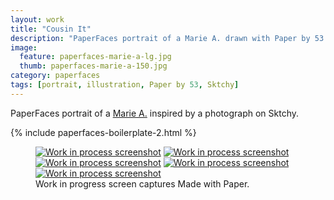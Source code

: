 ```yaml
---
layout: work
title: "Cousin It"
description: "PaperFaces portrait of a Marie A. drawn with Paper by 53 on an iPad."
image: 
  feature: paperfaces-marie-a-lg.jpg
  thumb: paperfaces-marie-a-150.jpg
category: paperfaces
tags: [portrait, illustration, Paper by 53, Sktchy]
---
```


PaperFaces portrait of a [Marie A.](http://sktchy.com/7uxxdC) inspired by a photograph on Sktchy.

{% include paperfaces-boilerplate-2.html %}

<figure class="third">
	<a href="{{ site.url }}/images/paperfaces-marie-a-process-1-lg.jpg"><img src="{{ site.url }}/images/paperfaces-marie-a-process-1-600.jpg" alt="Work in process screenshot"></a>
	<a href="{{ site.url }}/images/paperfaces-marie-a-process-2-lg.jpg"><img src="{{ site.url }}/images/paperfaces-marie-a-process-2-600.jpg" alt="Work in process screenshot"></a>
	<a href="{{ site.url }}/images/paperfaces-marie-a-process-3-lg.jpg"><img src="{{ site.url }}/images/paperfaces-marie-a-process-3-600.jpg" alt="Work in process screenshot"></a>
	<a href="{{ site.url }}/images/paperfaces-marie-a-process-4-lg.jpg"><img src="{{ site.url }}/images/paperfaces-marie-a-process-4-600.jpg" alt="Work in process screenshot"></a>
	<a href="{{ site.url }}/images/paperfaces-marie-a-process-5-lg.jpg"><img src="{{ site.url }}/images/paperfaces-marie-a-process-5-600.jpg" alt="Work in process screenshot"></a>
	<figcaption>Work in progress screen captures Made with Paper.</figcaption>
</figure>